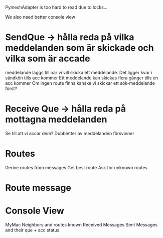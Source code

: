 

PymeshAdapter is too hard to read due to locks... 

We also need better console view

# SendQue -> hålla reda på vilka meddelanden som är skickade och vilka som är accade
meddelande läggs till när vi vill skicka ett meddelande.
Det ligger kvar i sändkön tills acc kommer
Ett meddelande kan skickas flera gånger tills en acc kommer
Om ingen route finns kanske vi skickar ett sök-meddelande först?

# Receive Que -> hålla reda på mottagna meddelanden
Se till att vi accar dem? 
Dubbletter av meddelanden försvinner

# Routes
Derive routes from messages
Get best route
Ask for unknown routes

# Route message

# Console View
MyMac
Neighbors and routes known
Received Messages
Sent Messages and their que + acc status